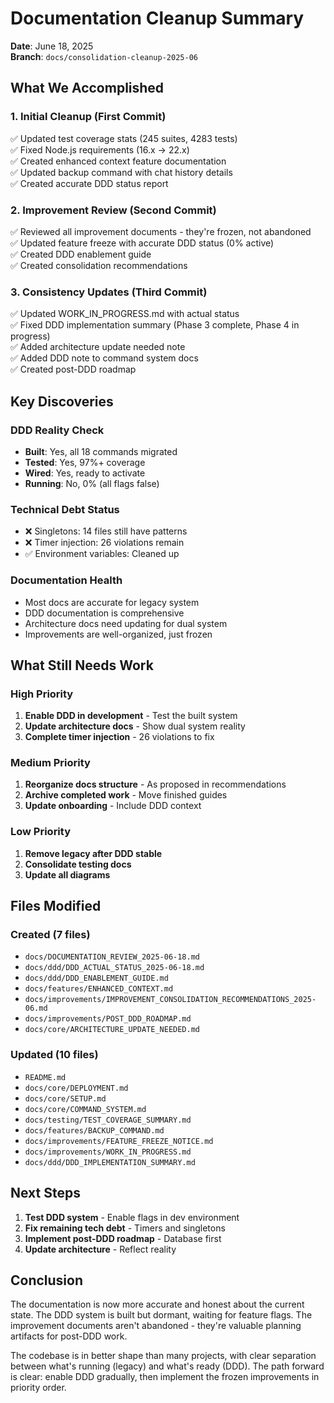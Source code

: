 # Documentation Cleanup Summary
**Date**: June 18, 2025  
**Branch**: `docs/consolidation-cleanup-2025-06`

## What We Accomplished

### 1. Initial Cleanup (First Commit)
✅ Updated test coverage stats (245 suites, 4283 tests)  
✅ Fixed Node.js requirements (16.x → 22.x)  
✅ Created enhanced context feature documentation  
✅ Updated backup command with chat history details  
✅ Created accurate DDD status report  

### 2. Improvement Review (Second Commit)  
✅ Reviewed all improvement documents - they're frozen, not abandoned  
✅ Updated feature freeze with accurate DDD status (0% active)  
✅ Created DDD enablement guide  
✅ Created consolidation recommendations  

### 3. Consistency Updates (Third Commit)
✅ Updated WORK_IN_PROGRESS.md with actual status  
✅ Fixed DDD implementation summary (Phase 3 complete, Phase 4 in progress)  
✅ Added architecture update needed note  
✅ Added DDD note to command system docs  
✅ Created post-DDD roadmap  

## Key Discoveries

### DDD Reality Check
- **Built**: Yes, all 18 commands migrated
- **Tested**: Yes, 97%+ coverage  
- **Wired**: Yes, ready to activate
- **Running**: No, 0% (all flags false)

### Technical Debt Status
- ❌ Singletons: 14 files still have patterns
- ❌ Timer injection: 26 violations remain  
- ✅ Environment variables: Cleaned up

### Documentation Health
- Most docs are accurate for legacy system
- DDD documentation is comprehensive
- Architecture docs need updating for dual system
- Improvements are well-organized, just frozen

## What Still Needs Work

### High Priority
1. **Enable DDD in development** - Test the built system
2. **Update architecture docs** - Show dual system reality
3. **Complete timer injection** - 26 violations to fix

### Medium Priority  
1. **Reorganize docs structure** - As proposed in recommendations
2. **Archive completed work** - Move finished guides
3. **Update onboarding** - Include DDD context

### Low Priority
1. **Remove legacy after DDD stable**
2. **Consolidate testing docs**
3. **Update all diagrams**

## Files Modified

### Created (7 files)
- `docs/DOCUMENTATION_REVIEW_2025-06-18.md`
- `docs/ddd/DDD_ACTUAL_STATUS_2025-06-18.md`  
- `docs/ddd/DDD_ENABLEMENT_GUIDE.md`
- `docs/features/ENHANCED_CONTEXT.md`
- `docs/improvements/IMPROVEMENT_CONSOLIDATION_RECOMMENDATIONS_2025-06.md`
- `docs/improvements/POST_DDD_ROADMAP.md`
- `docs/core/ARCHITECTURE_UPDATE_NEEDED.md`

### Updated (10 files)
- `README.md`
- `docs/core/DEPLOYMENT.md`
- `docs/core/SETUP.md`
- `docs/core/COMMAND_SYSTEM.md`
- `docs/testing/TEST_COVERAGE_SUMMARY.md`
- `docs/features/BACKUP_COMMAND.md`
- `docs/improvements/FEATURE_FREEZE_NOTICE.md`
- `docs/improvements/WORK_IN_PROGRESS.md`
- `docs/ddd/DDD_IMPLEMENTATION_SUMMARY.md`

## Next Steps

1. **Test DDD system** - Enable flags in dev environment
2. **Fix remaining tech debt** - Timers and singletons
3. **Implement post-DDD roadmap** - Database first
4. **Update architecture** - Reflect reality

## Conclusion

The documentation is now more accurate and honest about the current state. The DDD system is built but dormant, waiting for feature flags. The improvement documents aren't abandoned - they're valuable planning artifacts for post-DDD work.

The codebase is in better shape than many projects, with clear separation between what's running (legacy) and what's ready (DDD). The path forward is clear: enable DDD gradually, then implement the frozen improvements in priority order.